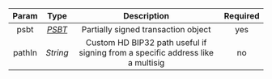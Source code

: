 |    Param     |   Type    |                         Description                          | Required |
| :----------: | :-------: | :----------------------------------------------------------: | :------: |
|     psbt     | [*PSBT*](types/#psbt)  |             Partially signed transaction object              |    yes     |
| pathIn | *String* | Custom HD BIP32 path useful if signing from a specific address like a multisig | no |

